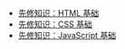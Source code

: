 -   [先修知识：HTML 基础](https://classroom.udacity.com/nanodegrees/nd0011-cn/parts/37bd9f3b-9fd2-49a1-9743-9fe227c59ccc)
-   [先修知识：CSS 基础](https://classroom.udacity.com/nanodegrees/nd0011-cn/parts/9edd0a90-da62-438d-a898-0b66ed9f8efa)
-   [先修知识：JavaScript 基础](https://classroom.udacity.com/nanodegrees/nd0011-cn/parts/912d73e9-5591-44db-9b8a-340faf1376e4)
<!--stackedit_data:
eyJoaXN0b3J5IjpbNzY1OTU0MDVdfQ==
-->